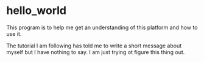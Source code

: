 # hello_world
This program is to help me get an understanding of this platform and how to use it.

The tutorial I am following has told me to write a short message about myself but I have nothing to say. I am just trying ot figure this thing out.
